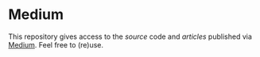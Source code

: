 # Medium

This repository gives access to the *source* code and *articles* published via [Medium](https://edgar-treischl.medium.com). Feel free to (re)use.



